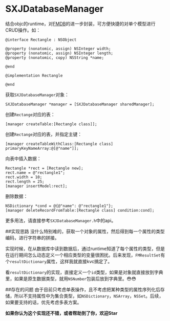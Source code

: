 # SXJDatabaseManager
结合objc的runtime，对[FMDB](https://github.com/ccgus/fmdb)的进一步封装，可方便快捷的对单个模型进行CRUD操作。如：	

~~~objc
@interface Rectangle : NSObject

@property (nonatomic, assign) NSInteger width;
@property (nonatomic, assign) NSInteger length;
@property (nonatomic, copy) NSString *name;

@end

@implementation Rectangle

@end
~~~
获取`SXJDatabaseManager`对象：

~~~objc
SXJDatabaseManager *manager = [SXJDatabaseManager sharedManager];
~~~
创建`Rectange`对应的表：

~~~objc
[manager createTable:[Rectangle class]];
~~~
创建`Rectange`对应的表，并指定主键：

~~~objc
[manager createTableWithClass:[Rectangle class] primaryKeyNameArray:@[@"name"]];
~~~
向表中插入数据：

~~~objc
Rectangle *rect = [Rectangle new];
rect.name = @"rectangle1";
rect.width = 10;
rect.length = 25;
[manager insertModel:rect];
~~~
删除数据：

~~~objc
NSDictionary *cond = @{@"name": @"rectangle1"};
[manager deleteRecordFromTable:[Rectangle class] condition:cond];
~~~

更多用法，请直接参考`SXJDatabaseManager.h`中的api。

##实现思路
没什么特别难的，获取一个对象的属性，然后得到每一个属性的类型编码，进行字符串的拼接。

实现时候，在从数据库中读到数据后，通过runtime知道了每个属性的类型，但是在运行期间怎么动态定义一个相应类型的变量很困扰。后来发现，`FMResultSet`有个`resultDictionary`属性，这样我就直接kvc搞定了。

看`resultDictionary`的实现，直接定义一个`id`类型，如果是对象就直接放到字典里，如果是原生数据类型，就用`NSNumber`包装后放到字典里。😳😳

##存在的问题
由于目前只考虑单表操作，且不考虑把某种类型的属性序列化后存储，所以不支持属性中为集合类型，如`NSDictionary`，`NSArray`，`NSSet`。后续，如果要支持的话，优先考虑多表方案。

**如果你认为这个实现还不错，或者帮助到了你，欢迎Star**
